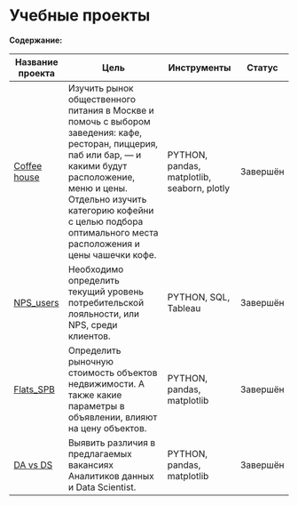# Учебные проекты

**Содержание:**<br>


| Название проекта | Цель | Инструменты | Статус |
| ---------------- | ---- | ----------- | --------- |
| [Coffee house](https://github.com/AntonBeshZ/Studys-project/blob/main/Coffee%20house/project_coffee.ipynb) | Изучить рынок общественного питания в Москве и помочь с выбором заведения: кафе, ресторан, пиццерия, паб или бар, — и какими будут расположение, меню и цены. Отдельно изучить категорию кофейни с целью подбора оптимального места расположения и цены чашечки кофе. | PYTHON, pandas, matplotlib, seaborn, plotly | Завершён |
| [NPS_users](https://github.com/AntonBeshZ/Studys-project/blob/main/NPS_users/users_NPS.ipynb) | Необходимо определить текущий уровень потребительской лояльности, или NPS, среди клиентов. | PYTHON, SQL, Tableau | Завершён |
| [Flats_SPB](https://github.com/AntonBeshZ/Studys-project/blob/main/Flats_SPB/flats_SPB.ipynb) | Определить рыночную стоимость объектов недвижимости. А также какие параметры в объявлении, влияют на цену объектов. | PYTHON, pandas, matplotlib | Завершён |
| [DA vs DS](https://github.com/AntonBeshZ/Studys-project/blob/f03ca9a4e0d85fadf2873a066e4ddecd71894837/DA%20vs%20DS/%D0%92%D0%B0%D0%BA%D0%B0%D0%BD%D1%81%D0%B8%D0%B8%20DA%20%D0%B8%20DS.ipynb) | Выявить различия в предлагаемых вакансиях Аналитиков данных и Data Scientist. | PYTHON, pandas, matplotlib | Завершён |
